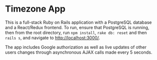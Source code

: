 # Timezone App

This is a full-stack Ruby on Rails application with a PostgreSQL
database and a React/Redux frontend. To run, ensure that PostgreSQL is
running, then from the root directory, run `npm install`, `rake db:
reset` and then `rails s`, and navigate to [http://localhost:3000/](http://localhost:3000/).

The app includes Google authorization as well as live updates of other users changes through asynchronous AJAX calls made every 5 seconds.
